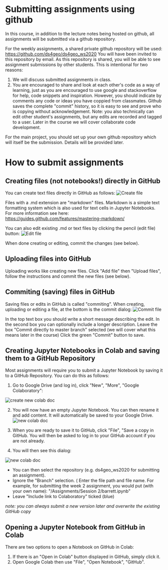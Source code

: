 # Submitting assignments using github
In this course, in addition to the lecture notes being hosted on github, all assignments will be submitted via a github repository.

For the weekly assignments, a shared private github repository will be used: https://github.com/ds4geo/ds4geo_ws2020
You will have been invited to this repository by email.
As this repository is shared, you will be able to see assignment submissions by other students. This is intentional for two reasons:
1. We will discuss submitted assignments in class.
2. You are encouraged to share and look at each other's code as a way of learning, just as you are encouraged to use google and stackoverflow for help, code snippets and inspiration. However, you should indicate by comments any code or ideas you have coppied from classmates. Github saves the complete "commit" history, so it is easy to see and prove who is copying without acknowledgement.
Note: you also technically can edit other student's assignments, but any edits are recorded and tagged to a user. Later in the course we will cover collaborate code development.

For the main project, you should set up your own github repository which will itself be the submission. Details will be provided later.


# How to submit assignments
## Creating files (not notebooks!) directly in GitHub
You can create text files directly in GitHub as follows:
![Create file](https://github.com/ds4geo/ds4geo/blob/master/res/Create_file.png)

Files with a .md extension are "markdown" files. Markdown is a simple text formatting system which is also used for text cells in Jupyter Notebooks. For more information see here:
https://guides.github.com/features/mastering-markdown/

You can also edit existing .md or text files by clicking the pencil (edit file) button:
![Edit file](https://docs.github.com/assets/images/help/repository/edit-file-edit-button.png)

When done creating or editing, commit the changes (see below).

## Uploading files into GitHub
Uploading works like creating new files. Click "Add file" then "Upload files", follow the instructions and commit the new files (see below).

## Commiting (saving) files in GitHub
Saving files or edits in GitHub is called "commiting". When creating, uploading or editing a file, at the bottom is the commit dialog:
![Commit file](https://github.com/ds4geo/ds4geo/blob/master/res/commit_file.png)

In the top text box you should write a short message describing the edit.
In the second box you can optionally include a longer description.
Leave the box "Commit directly to master branch" selected (we will cover what this means later in the course)
Click the green "Commit" button to save.


## Creating Jupyter Notebooks in Colab and saving them to a GitHub Repository
Most assignments will require you to submit a Jupyter Notebook by saving it to a GitHub Repository. You can do this as follows:

1. Go to Google Drive (and log in), click "New", "More", "Google Colaboratory":

![create new colab doc](https://i2.wp.com/contentsimplicity.com/wp-content/uploads/2019/03/369ef-d0a1d-1sjfggypnyhpafndbna7edg.png?w=1080)

2. You will now have an empty Jupyter Notebook. You can then rename it and add content. It will automatically be saved to your Google Drive.
![new colab doc](https://github.com/ds4geo/ds4geo/blob/master/res/new_colab.png)

3. When you are ready to save it to GitHub, click "File", "Save a copy in GitHub. You will then be asked to log in to your GitHub account if you are not already.

4. You will then see this dialog:

![new colab doc](https://github.com/ds4geo/ds4geo/blob/master/res/copy_to_github.png)

* You can then select the repository (e.g. ds4geo_ws2020 for submitting an assignment).
* Ignore the "Branch" selection.
( Enter the file path and file name. For example, for submitting the week 2 assignment, you would put (with your own name):
"/Assignments/Session 2/barrett.ipynb"
* Leave "Include link to Colaboratory" ticked (blue)

*note: you can always submit a new version later and overwrite the existing GitHub copy*

## Opening a Jupyter Notebook from GitHub in Colab
There are two options to open a Notebook on GitHub in Colab:
1. If there is an "Open in Colab" button displayed in GitHub, simply click it.
2. Open Google Colab then use "File", "Open Notebook", "GitHub".
